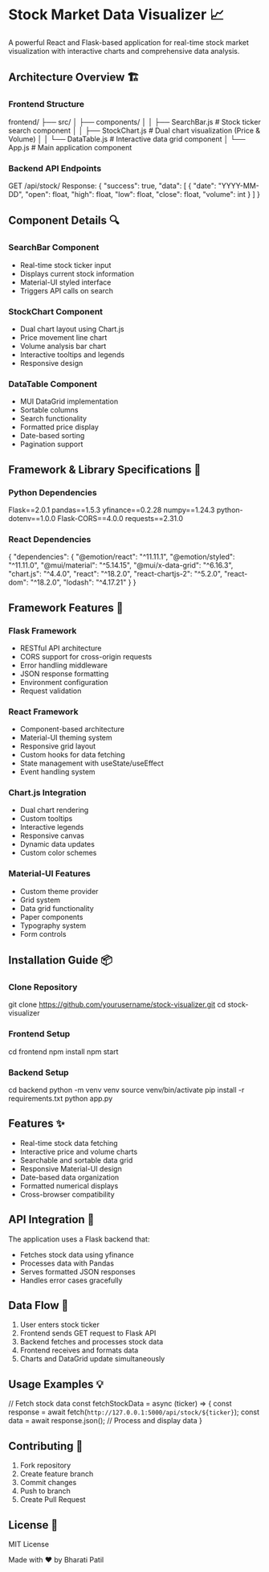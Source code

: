 # Stock Market Data Visualizer 📈

A powerful React and Flask-based application for real-time stock market visualization with interactive charts and comprehensive data analysis.

## Architecture Overview 🏗️

### Frontend Structure

frontend/
├── src/
│ ├── components/
│ │ ├── SearchBar.js # Stock ticker search component
│ │ ├── StockChart.js # Dual chart visualization (Price & Volume)
│ │ └── DataTable.js # Interactive data grid component
│ └── App.js # Main application component

### Backend API Endpoints

GET /api/stock/<ticker>
Response: {
"success": true,
"data": [
{
"date": "YYYY-MM-DD",
"open": float,
"high": float,
"low": float,
"close": float,
"volume": int
}
]
}

## Component Details 🔍

### SearchBar Component

- Real-time stock ticker input
- Displays current stock information
- Material-UI styled interface
- Triggers API calls on search

### StockChart Component

- Dual chart layout using Chart.js
- Price movement line chart
- Volume analysis bar chart
- Interactive tooltips and legends
- Responsive design

### DataTable Component

- MUI DataGrid implementation
- Sortable columns
- Search functionality
- Formatted price display
- Date-based sorting
- Pagination support

## Framework & Library Specifications 🔧

### Python Dependencies

Flask==2.0.1
pandas==1.5.3
yfinance==0.2.28
numpy==1.24.3
python-dotenv==1.0.0
Flask-CORS==4.0.0
requests==2.31.0

### React Dependencies

{
"dependencies": {
"@emotion/react": "^11.11.1",
"@emotion/styled": "^11.11.0",
"@mui/material": "^5.14.15",
"@mui/x-data-grid": "^6.16.3",
"chart.js": "^4.4.0",
"react": "^18.2.0",
"react-chartjs-2": "^5.2.0",
"react-dom": "^18.2.0",
"lodash": "^4.17.21"
}
}

## Framework Features 🎯

### Flask Framework

- RESTful API architecture
- CORS support for cross-origin requests
- Error handling middleware
- JSON response formatting
- Environment configuration
- Request validation

### React Framework

- Component-based architecture
- Material-UI theming system
- Responsive grid layout
- Custom hooks for data fetching
- State management with useState/useEffect
- Event handling system

### Chart.js Integration

- Dual chart rendering
- Custom tooltips
- Interactive legends
- Responsive canvas
- Dynamic data updates
- Custom color schemes

### Material-UI Features

- Custom theme provider
- Grid system
- Data grid functionality
- Paper components
- Typography system
- Form controls

## Installation Guide 📦

### Clone Repository

git clone https://github.com/yourusername/stock-visualizer.git
cd stock-visualizer

### Frontend Setup

cd frontend
npm install
npm start

### Backend Setup

cd backend
python -m venv venv
source venv/bin/activate
pip install -r requirements.txt
python app.py

## Features ✨

- Real-time stock data fetching
- Interactive price and volume charts
- Searchable and sortable data grid
- Responsive Material-UI design
- Date-based data organization
- Formatted numerical displays
- Cross-browser compatibility

## API Integration 🔌

The application uses a Flask backend that:

- Fetches stock data using yfinance
- Processes data with Pandas
- Serves formatted JSON responses
- Handles error cases gracefully

## Data Flow 🔄

1. User enters stock ticker
2. Frontend sends GET request to Flask API
3. Backend fetches and processes stock data
4. Frontend receives and formats data
5. Charts and DataGrid update simultaneously

## Usage Examples 💡

// Fetch stock data
const fetchStockData = async (ticker) => {
const response = await fetch(`http://127.0.0.1:5000/api/stock/${ticker}`);
const data = await response.json();
// Process and display data
}

## Contributing 🤝

1. Fork repository
2. Create feature branch
3. Commit changes
4. Push to branch
5. Create Pull Request

## License 📝

MIT License

Made with ❤️ by Bharati Patil
